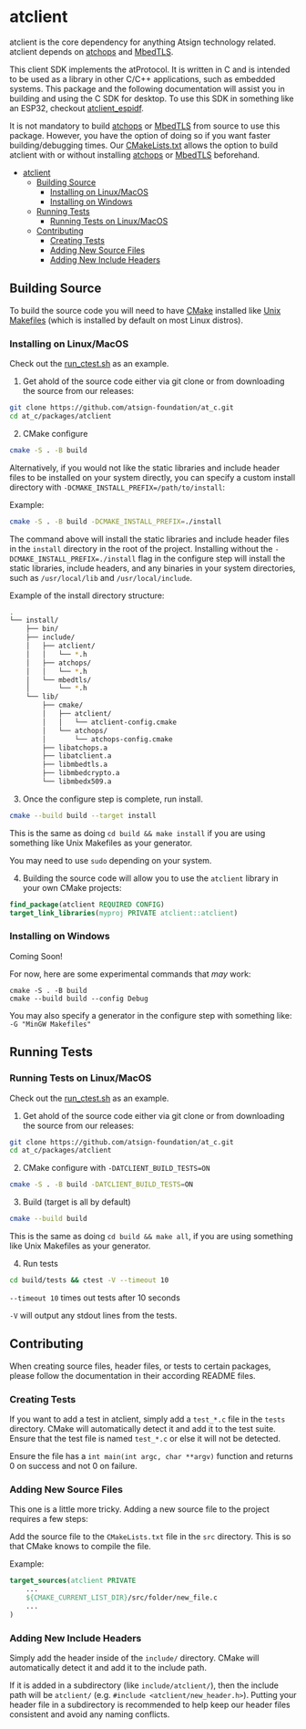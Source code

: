 # atclient

atclient is the core dependency for anything Atsign technology related. atclient depends on [atchops](../atchops/README.md) and [MbedTLS](https://github.com/Mbed-TLS/mbedtls).

This client SDK implements the atProtocol. It is written in C and is intended to be used as a library in other C/C++ applications, such as embedded systems. This package and the following documentation will assist you in building and using the C SDK for desktop. To use this SDK in something like an ESP32, checkout [atclient_espidf](../atclient_espidf/README.md).

It is not mandatory to build [atchops](../atchops/README.md) or [MbedTLS](https://github.com/Mbed-TLS/mbedtls) from source to use this package. However, you have the option of doing so if you want faster building/debugging times. Our [CMakeLists.txt](./CMakeLists.txt) allows the option to build atclient with or without installing [atchops](../atchops/README.md) or [MbedTLS](https://github.com/Mbed-TLS/mbedtls) beforehand.

<!-- build table of contents with: https://derlin.github.io/bitdowntoc/ -->

- [atclient](#atclient)
   * [Building Source](#building-source)
      + [Installing on Linux/MacOS](#installing-on-linuxmacos)
      + [Installing on Windows](#installing-on-windows)
   * [Running Tests](#running-tests)
      + [Running Tests on Linux/MacOS](#running-tests-on-linuxmacos)
   * [Contributing](#contributing)
      + [Creating Tests](#creating-tests)
      + [Adding New Source Files](#adding-new-source-files)
      + [Adding New Include Headers](#adding-new-include-headers)


## Building Source

To build the source code you will need to have [CMake](https://cmake.org/) installed like [Unix Makefiles](https://cmake.org/cmake/help/latest/generator/Unix%20Makefiles.html) (which is installed by default on most Linux distros).

### Installing on Linux/MacOS

Check out the [run_ctest.sh](./tools/run_ctest.sh) as an example.

1. Get ahold of the source code either via git clone or from downloading the source from our releases:

```sh
git clone https://github.com/atsign-foundation/at_c.git
cd at_c/packages/atclient
```

2. CMake configure

```sh
cmake -S . -B build
```

Alternatively, if you would not like the static libraries and include header files to be installed on your system directly, you can specify a custom install directory with `-DCMAKE_INSTALL_PREFIX=/path/to/install`:

Example:

```sh
cmake -S . -B build -DCMAKE_INSTALL_PREFIX=./install
```

The command above will install the static libraries and include header files in the `install` directory in the root of the project. Installing without the `-DCMAKE_INSTALL_PREFIX=./install` flag in the configure step will install the static libraries, include headers, and any binaries in your system directories, such as `/usr/local/lib` and `/usr/local/include`.

Example of the install directory structure:

```bash
.
└── install/
    ├── bin/
    ├── include/
    │   ├── atclient/
    │   │   └── *.h
    │   ├── atchops/
    │   │   └── *.h
    │   └── mbedtls/
    │       └── *.h
    └── lib/
        ├── cmake/
        │   ├── atclient/
        │   │   └── atclient-config.cmake
        │   └── atchops/
        │       └── atchops-config.cmake
        ├── libatchops.a
        ├── libatclient.a
        ├── libmbedtls.a
        ├── libmbedcrypto.a
        └── libmbedx509.a
```

3. Once the configure step is complete, run install.

```sh
cmake --build build --target install
```

This is the same as doing `cd build && make install` if you are using something like Unix Makefiles as your generator.

You may need to use `sudo` depending on your system.

4. Building the source code will allow you to use the `atclient` library in your own CMake projects:

```cmake
find_package(atclient REQUIRED CONFIG)
target_link_libraries(myproj PRIVATE atclient::atclient)
```

### Installing on Windows

Coming Soon!

For now, here are some experimental commands that *may* work:

```
cmake -S . -B build
cmake --build build --config Debug
```

You may also specify a generator in the configure step with something like: `-G "MinGW Makefiles"`

## Running Tests

### Running Tests on Linux/MacOS

Check out the [run_ctest.sh](./tools/run_ctest.sh) as an example.

1. Get ahold of the source code either via git clone or from downloading the source from our releases:

```sh
git clone https://github.com/atsign-foundation/at_c.git
cd at_c/packages/atclient
```

2. CMake configure with `-DATCLIENT_BUILD_TESTS=ON`

```sh
cmake -S . -B build -DATCLIENT_BUILD_TESTS=ON
```

3. Build (target is all by default)

```sh
cmake --build build
```

This is the same as doing `cd build && make all`, if you are using something like Unix Makefiles as your generator.

4. Run tests

```sh
cd build/tests && ctest -V --timeout 10
```

`--timeout 10` times out tests after 10 seconds

`-V` will output any stdout lines from the tests.

## Contributing

When creating source files, header files, or tests to certain packages, please follow the documentation in their according README files.

### Creating Tests

If you want to add a test in atclient, simply add a `test_*.c` file in the `tests` directory. CMake will automatically detect it and add it to the test suite. Ensure that the test file is named `test_*.c` or else it will not be detected.

Ensure the file has a `int main(int argc, char **argv)` function and returns 0 on success and not 0 on failure.

### Adding New Source Files

This one is a little more tricky. Adding a new source file to the project requires a few steps:

Add the source file to the `CMakeLists.txt` file in the `src` directory. This is so that CMake knows to compile the file.

Example:

```cmake
target_sources(atclient PRIVATE
    ...
    ${CMAKE_CURRENT_LIST_DIR}/src/folder/new_file.c
    ...
)
```

### Adding New Include Headers

Simply add the header inside of the `include/` directory. CMake will automatically detect it and add it to the include path.

If it is added in a subdirectory (like `include/atclient/`), then the include path will be `atclient/` (e.g. `#include <atclient/new_header.h>`). Putting your header file in a subdirectory is recommended to help keep our header files consistent and avoid any naming conflicts.
